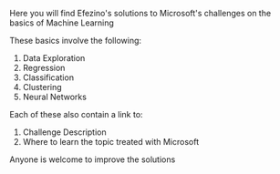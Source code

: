 Here you will find Efezino's solutions to Microsoft's challenges on the basics of Machine Learning

These basics involve the following:
1. Data Exploration
2. Regression
3. Classification
4. Clustering
5. Neural Networks

Each of these also contain a link to:
1. Challenge Description
2. Where to learn the topic treated with Microsoft

Anyone is welcome to improve the solutions
